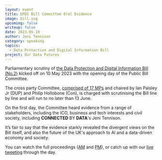 ```yaml
---
layout: event
title: DPDI Bill Committee Oral Evidence
image: bill.svg
upcoming: false
writeup: false
date: 2023-05-10
author: Jeni Tennison
category: speaking
topics:
  - Data Protection and Digital Information Bill
project: Our Data Futures
---
```

Parliamentary scrutiny of [the Data Protection and Digital Information Bill (No.2)](https://bills.parliament.uk/bills/3430/publications) kicked off on 10 May 2023 with the opening day of the Public Bill Committee.

The cross party Committee, [comprised of 17 MPs](https://committees.parliament.uk/committee/665/data-protection-and-digital-information-no-2-bill/membership/) and chaired by Ian Paisley Jr (DUP) and Philip Hollobone (Con), is charged with scrutinising the Bill line by line and will run to no later than 13 June. 

On the first day, the Committee heard evidence from a range of stakeholders, including the ICO, business and tech interests and civil society, including **CONNECTED** BY **DATA**'s Jeni Tennison.

<!--more-->

It’s fair to say that the evidence starkly revealed the divergent views on the Bill itself, and also the future of the UK's approach to AI and a data-driven economy and society.

You can watch the full proceedings ([AM](https://committees.parliament.uk/event/18287/formal-meeting/) and [PM](https://committees.parliament.uk/event/18288/formal-meeting/)), or catch up with our [live tweeting](https://twitter.com/ConnectedByData/status/1656323071580463105) through the day. 
